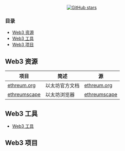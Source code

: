 <p align="center">
  <a href="https://github.com/lvguidong/Web3Journey/stargazers"><img src="https://img.shields.io/github/stars/lvguidong/Web3Journey" alt="GitHub stars"></a>
</p>

### 目录
- [Web3 资源](#web3-资源)
- [Web3 工具](#web3-工具)
- [Web3 项目](#web3-项目)
  

## Web3 资源
| 项目 | 简述 | 源  |
| ---- | ---- | --- |
[ethreum.org](https://ethereum.org/zh/) | 以太坊官方文档 | [ethreum.org](https://ethereum.org/zh/) |
[ethreumscape](https://etherscan.io/) | 以太坊浏览器 | [ethreumscape](https://etherscan.io/) |

## Web3 工具

- [Web3 工具](https://github.com/lvguidong/Web3Journey/blob/main/Web3%20%E5%B7%A5%E5%85%B7.md)

## Web3 项目